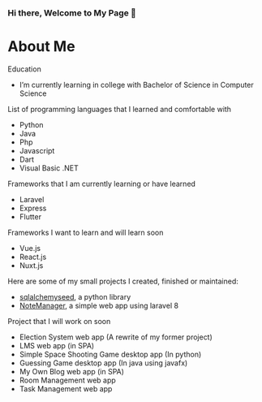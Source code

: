 ### Hi there, Welcome to My Page 👋

# About Me

Education

- I’m currently learning in college with Bachelor of Science in Computer Science


List of programming languages that I learned and comfortable with

- Python
- Java
- Php
- Javascript
- Dart
- Visual Basic .NET

Frameworks that I am currently learning or have learned

- Laravel
- Express
- Flutter

Frameworks I want to learn and will learn soon

- Vue.js
- React.js
- Nuxt.js

Here are some of my small projects I created, finished or maintained:

- [sqlalchemyseed](https://github.com/jedymatt/sqlalchemyseed.git), a python library
- [NoteManager](https://github.com/jedymatt/NoteManager.git), a simple web app using laravel 8


Project that I will work on soon

- Election System web app (A rewrite of my former project)
- LMS web app (in SPA)
- Simple Space Shooting Game desktop app (In python)
- Guessing Game desktop app (In java using javafx)
- My Own Blog web app (in SPA)
- Room Management web app
- Task Management web app

<!--
**jedymatt/jedymatt** is a ✨ _special_ ✨ repository because its `README.md` (this file) appears on your GitHub profile.

Here are some ideas to get you started:

- 🔭 I’m currently working on ...
- 🌱 I’m currently learning ...
- 👯 I’m looking to collaborate on ...
- 🤔 I’m looking for help with ...
- 💬 Ask me about ...
- 📫 How to reach me: ...
- 😄 Pronouns: ...
- ⚡ Fun fact: ...
-->
